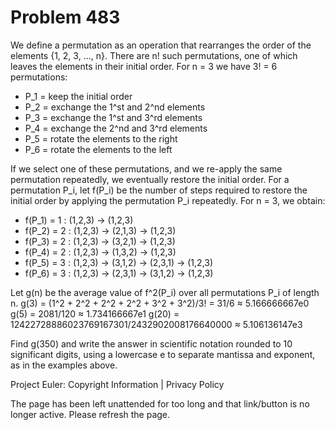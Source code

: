 #   Problem 483

   We define a permutation as an operation that rearranges the order of the
   elements {1, 2, 3, ..., n}. There are n! such permutations, one of which
   leaves the elements in their initial order. For n = 3 we have 3! = 6
   permutations:
   - P_1 = keep the initial order
   - P_2 = exchange the 1^st and 2^nd elements
   - P_3 = exchange the 1^st and 3^rd elements
   - P_4 = exchange the 2^nd and 3^rd elements
   - P_5 = rotate the elements to the right
   - P_6 = rotate the elements to the left

   If we select one of these permutations, and we re-apply the same
   permutation repeatedly, we eventually restore the initial order.
   For a permutation P_i, let f(P_i) be the number of steps required to
   restore the initial order by applying the permutation P_i repeatedly.
   For n = 3, we obtain:
   - f(P_1) = 1 : (1,2,3) → (1,2,3)
   - f(P_2) = 2 : (1,2,3) → (2,1,3) → (1,2,3)
   - f(P_3) = 2 : (1,2,3) → (3,2,1) → (1,2,3)
   - f(P_4) = 2 : (1,2,3) → (1,3,2) → (1,2,3)
   - f(P_5) = 3 : (1,2,3) → (3,1,2) → (2,3,1) → (1,2,3)
   - f(P_6) = 3 : (1,2,3) → (2,3,1) → (3,1,2) → (1,2,3)

   Let g(n) be the average value of f^2(P_i) over all permutations P_i of
   length n.
   g(3) = (1^2 + 2^2 + 2^2 + 2^2 + 3^2 + 3^2)/3! = 31/6 ≈ 5.166666667e0
   g(5) = 2081/120 ≈ 1.734166667e1
   g(20) = 12422728886023769167301/2432902008176640000 ≈ 5.106136147e3

   Find g(350) and write the answer in scientific notation rounded to 10
   significant digits, using a lowercase e to separate mantissa and exponent,
   as in the examples above.

   Project Euler: Copyright Information | Privacy Policy

   The page has been left unattended for too long and that link/button is no
   longer active. Please refresh the page.
